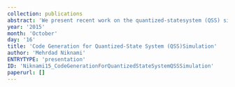 ```yaml
---
collection: publications
abstract: 'We present recent work on the quantized-statesystem (QSS) simulation methods and the semanticsof QSS integrators and quantizers, including theimproved semantics of instantaneous derivativepropagation within the discrete-event (DE) model,taking into account sparsity properties of thesystem.'
year: '2015'
month: 'October'
day: '16'
title: 'Code Generation for Quantized-State System (QSS)Simulation'
author: 'Mehrdad Niknami'
ENTRYTYPE: 'presentation'
ID: 'Niknami15_CodeGenerationForQuantizedStateSystemQSSSimulation'
paperurl: []
---
```

